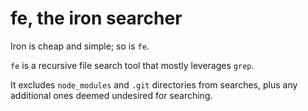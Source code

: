 # fe, the iron searcher

Iron is cheap and simple; so is `fe`.

`fe` is a recursive file search tool that mostly leverages `grep`.

It excludes `node_modules` and `.git` directories from searches, plus
any additional ones deemed undesired for searching.
